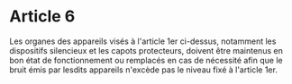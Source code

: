 # Article 6

Les organes des appareils visés à l'article 1er ci-dessus, notamment les dispositifs silencieux et les capots protecteurs, doivent être maintenus en bon état de fonctionnement ou remplacés en cas de nécessité afin que le bruit émis par lesdits appareils n'excède pas le niveau fixé à l'article 1er.
